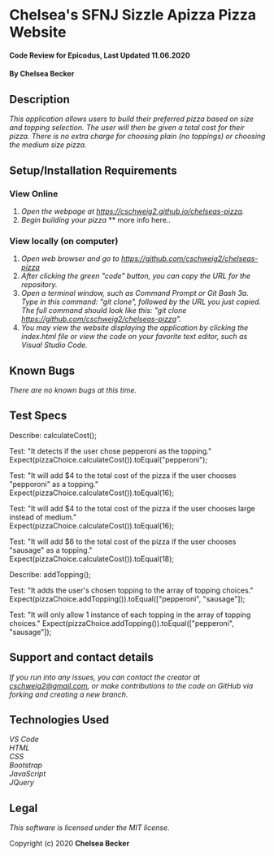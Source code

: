 # Chelsea's SFNJ Sizzle Apizza Pizza Website

#### Code Review for Epicodus, Last Updated 11.06.2020

#### **By Chelsea Becker**

## Description

_This application allows users to build their preferred pizza based on size and topping selection. The user will then be given a total cost for their pizza. There is no extra charge for choosing plain (no toppings) or choosing the medium size pizza._

## Setup/Installation Requirements
### View Online
1. _Open the webpage at https://cschweig2.github.io/chelseas-pizza._
2. _Begin building your pizza_
** more info here..

### View locally (on computer)
1. _Open web browser and go to https://github.com/cschweig2/chelseas-pizza_
2. _After clicking the green "code" button, you can copy the URL for the repository._
3. _Open a terminal window, such as Command Prompt or Git Bash
  3a. Type in this command: "git clone", followed by the URL you just copied. The full command should look like this: "git clone https://github.com/cschweig2/chelseas-pizza"._
4. _You may view the website displaying the application by clicking the index.html file or view the code on your favorite text editor, such as Visual Studio Code._

## Known Bugs

_There are no known bugs at this time._

## Test Specs

Describe: calculateCost();

Test: "It detects if the user chose pepperoni as the topping."<br>
Expect(pizzaChoice.calculateCost()).toEqual("pepperoni"); <br>

Test: "It will add $4 to the total cost of the pizza if the user chooses "pepporoni" as a topping."<br>
Expect(pizzaChoice.calculateCost()).toEqual(16);<br>

Test: "It will add $4 to the total cost of the pizza if the user chooses large instead of medium." <br>
Expect(pizzaChoice.calculateCost()).toEqual(16);<br>

Test: "It will add $6 to the total cost of the pizza if the user chooses "sausage" as a topping." <br>
Expect(pizzaChoice.calculateCost()).toEqual(18);<br>

Describe: addTopping();

Test: "It adds the user's chosen topping to the array of topping choices."
Expect(pizzaChoice.addTopping()).toEqual(["pepperoni", "sausage"]);

Test: "It will only allow 1 instance of each topping in the array of topping choices."
Expect(pizzaChoice.addTopping()).toEqual(["pepperoni", "sausage"]);

## Support and contact details

_If you run into any issues, you can contact the creator at cschweig2@gmail.com, or make contributions to the code on GitHub via forking and creating a new branch._

## Technologies Used

_VS Code_ <br />
_HTML_ <br />
_CSS_ <br />
_Bootstrap_ <br />
_JavaScript_ <br />
_JQuery_

## Legal

*This software is licensed under the MIT license.*

Copyright (c) 2020 **Chelsea Becker**